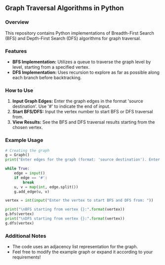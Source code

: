 ## Graph Traversal Algorithms in Python

### Overview
This repository contains Python implementations of Breadth-First Search (BFS) and Depth-First Search (DFS) algorithms for graph traversal.

### Features
- **BFS Implementation:** Utilizes a queue to traverse the graph level by level, starting from a specified vertex.
- **DFS Implementation:** Uses recursion to explore as far as possible along each branch before backtracking.

### How to Use
1. **Input Graph Edges:** Enter the graph edges in the format 'source destination'. Use '#' to indicate the end of input.
2. **Start BFS/DFS:** Input the vertex number to start BFS or DFS traversal from.
3. **View Results:** See the BFS and DFS traversal results starting from the chosen vertex.

### Example Usage
```python
# Creating the graph
g = Graph()
print("Enter edges for the graph (format: 'source destination'). Enter '#' to stop:")

while True:
    edge = input()
    if edge == '#':
        break
    u, v = map(int, edge.split())
    g.add_edge(u, v)

vertex = int(input("Enter the vertex to start BFS and DFS from: "))

print("\nBFS starting from vertex {}:".format(vertex))
g.bfs(vertex)
print("\nDFS starting from vertex {}:".format(vertex))
g.dfs(vertex)
```

### Additional Notes
- The code uses an adjacency list representation for the graph.
- Feel free to modify the example graph or expand it according to your requirements!
